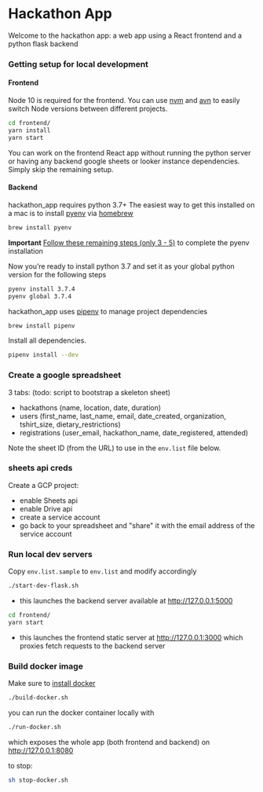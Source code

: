 # Hackathon App

Welcome to the hackathon app: a web app using a React frontend and a python flask backend

### Getting setup for local development


#### Frontend

Node 10 is required for the frontend. You can use [nvm](https://github.com/creationix/nvm#installation) and [avn](https://github.com/wbyoung/avn#install) to easily switch Node versions between different projects.

```sh
cd frontend/
yarn install
yarn start
```
You can work on the frontend React app without running the python server or having any backend google sheets or looker instance dependencies. Simply skip the remaining setup.

#### Backend

hackathon_app requires python 3.7+ The easiest way to get this installed on a mac is to install [pyenv](https://github.com/pyenv/pyenv#installation) via [homebrew](https://brew.sh/)


```sh
brew install pyenv
```

**Important** [Follow these remaining steps (only 3 - 5)](https://github.com/pyenv/pyenv#basic-github-checkout) to complete the pyenv installation

Now you’re ready to install python 3.7 and set it as your global python version for the following steps

```sh
pyenv install 3.7.4
pyenv global 3.7.4
```

hackathon_app uses [pipenv](https://docs.pipenv.org/en/latest/#install-pipenv-today) to manage project dependencies

```sh
brew install pipenv
```

Install all dependencies.

```sh
pipenv install --dev
```

### Create a google spreadsheet
3 tabs: (todo: script to bootstrap a skeleton sheet)
- hackathons (name, location, date, duration)
- users (first_name, last_name, email, date_created, organization, tshirt_size, dietary_restrictions)
- registrations (user_email, hackathon_name, date_registered, attended)

Note the sheet ID (from the URL) to use in the `env.list` file below.

### sheets api creds
Create a GCP project:
- enable Sheets api
- enable Drive api
- create a service account
- go back to your spreadsheet and "share" it with the email address of the service account

### Run local dev servers

Copy `env.list.sample` to `env.list` and modify accordingly

```sh
./start-dev-flask.sh
```

- this launches the backend server available at http://127.0.0.1:5000

```sh
cd frontend/
yarn start
```

- this launches the frontend static server at http://127.0.0.1:3000 which proxies fetch requests to the backend server


### Build docker image
Make sure to [install docker](https://download.docker.com/mac/stable/Docker.dmg)

```sh
./build-docker.sh
```

you can run the docker container locally with


```sh
./run-docker.sh
```

which exposes the whole app (both frontend and backend) on http://127.0.0.1:8080

to stop:

```sh
sh stop-docker.sh
```
